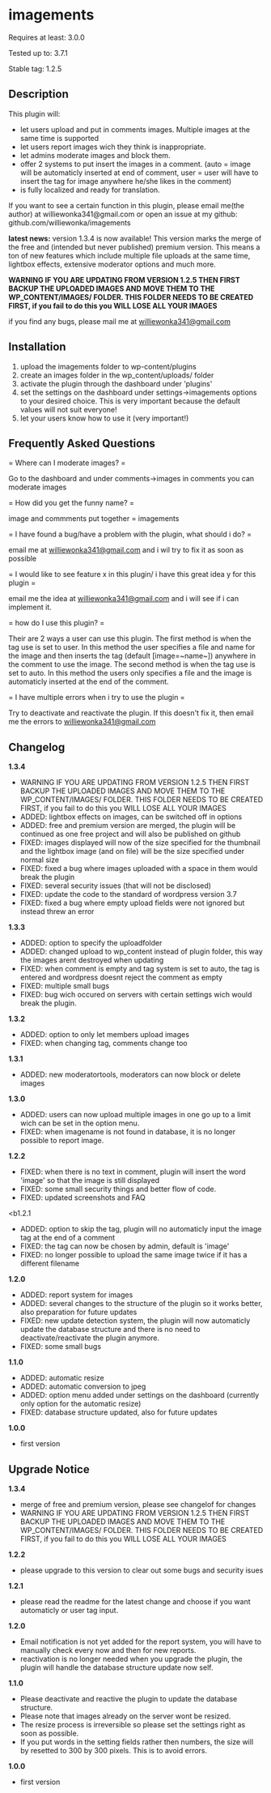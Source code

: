 imagements
==========
Requires at least: 3.0.0

Tested up to: 3.7.1

Stable tag: 1.2.5

Description
----------------

This plugin will:
<ul>
<li>let users upload and put in comments images. Multiple images at the same time is supported</li>
<li>let users report images wich they think is inappropriate.</li>
<li>let admins moderate images and block them.</li>
<li>offer 2 systems to put insert the images in a comment. (auto = image will be automaticly inserted at end of comment, user = user will have to insert the tag for image anywhere he/she likes in the comment)</li>
<li>is fully localized and ready for translation.</li>
</ul>
If you want to see a certain function in this plugin, please email me(the author) at williewonka341@gmail.com or open an issue at my github: github.com/williewonka/imagements

<b>latest news:</b>
version 1.3.4 is now available! This version marks the merge of the free and (intended but never published) premium version. This means a ton of new features which include multiple file uploads at the same time, lightbox effects, extensive moderator options and much more.

<b>WARNING IF YOU ARE UPDATING FROM VERSION 1.2.5 THEN FIRST BACKUP THE UPLOADED IMAGES AND MOVE THEM TO THE WP_CONTENT/IMAGES/ FOLDER. THIS FOLDER NEEDS TO BE CREATED FIRST, if you fail to do this you WILL LOSE ALL YOUR IMAGES</b>



if you find any bugs, please mail me at williewonka341@gmail.com

Installation
---------------
1. upload the imagements folder to wp-content/plugins
2. create an images folder in the wp_content/uploads/ folder
3. activate the plugin through the dashboard under 'plugins'
4. set the settings on the dashboard under settings->imagements options to your desired choice. This is very important because the default values will not suit everyone!
5. let your users know how to use it (very important!)

Frequently Asked Questions
----------------------------------------
= Where can I moderate images? =

Go to the dashboard and under comments->images in comments you can moderate images

= How did you get the funny name? =

image and commments put together = imagements

= I have found a bug/have a problem with the plugin, what should i do? =

email me at williewonka341@gmail.com and i wil try to fix it as soon as possible

= I would like to see feature x in this plugin/ i have this great idea y for this plugin =

email me the idea at williewonka341@gmail.com and i will see if i can implement it.

= how do I use this plugin? =

Their are 2 ways a user can use this plugin. The first method is when the tag use is set to user. In this method the user specifies a file and name for the image and then inserts the tag (default [image=~name~]) anywhere in the comment to use the image.
The second method is when the tag use is set to auto. In this method the users only specifies a file and the image is automaticly inserted at the end of the comment.

= I have multiple errors when i try to use the plugin = 

Try to deactivate and reactivate the plugin. If this doesn't fix it, then email me the errors to williewonka341@gmail.com

Changelog
---------------
<b>1.3.4</b>

* WARNING IF YOU ARE UPDATING FROM VERSION 1.2.5 THEN FIRST BACKUP THE UPLOADED IMAGES AND MOVE THEM TO THE WP_CONTENT/IMAGES/ FOLDER. THIS FOLDER NEEDS TO BE CREATED FIRST, if you fail to do this you WILL LOSE ALL YOUR IMAGES
* ADDED: lightbox effects on images, can be switched off in options
* ADDED: free and premium version are merged, the plugin will be continued as one free project and will also be published on github
* FIXED: images displayed will now of the size specified for the thumbnail and the lightbox image (and on file) will be the size specified under normal size
* FIXED: fixed a bug where  images uploaded with a space in them would break the plugin
* FIXED: several security issues (that will not be disclosed)
* FIXED: update the code to the standard of wordpress version 3.7
* FIXED: fixed a bug where empty upload fields were not ignored but instead threw an error

<b>1.3.3</b>

* ADDED: option to specify the uploadfolder
* ADDED: changed upload to wp_content instead of plugin folder, this way the images arent destroyed when updating
* FIXED: when comment is empty and tag system is set to auto, the tag is entered and wordpress doesnt reject the comment as empty
* FIXED: multiple small bugs
* FIXED: bug wich occured on servers with certain settings wich would break the plugin.

<b>1.3.2</b>

* ADDED: option to only let members upload images
* FIXED: when changing tag, comments change too

<b>1.3.1</b>

* ADDED: new moderatortools, moderators can now block or delete images

<b>1.3.0</b>

* ADDED: users can now upload multiple images in one go up to a limit wich can be set in the option menu.
* FIXED: when imagename is not found in database, it is no longer possible to report image.

<b>1.2.2</b>

* FIXED: when there is no text in comment, plugin will insert the word 'image' so that the image is still displayed
* FIXED: some small security things and better flow of code.
* FIXED: updated screenshots and FAQ

<b1.2.1</b>

* ADDED: option to skip the tag, plugin will no automaticly input the image tag at the end of a comment
* FIXED: the tag can now be chosen by admin, default is 'image'
* FIXED: no longer possible to upload the same image twice if it has a different filename

<b>1.2.0</b>

* ADDED: report system for images
* ADDED: several changes to the structure of the plugin so it works better, also preparation for future updates
* FIXED: new update detection system, the plugin will now automaticly update the database structure and there is no need to deactivate/reactivate the plugin anymore.
* FIXED: some small bugs

<b>1.1.0 </b>

* ADDED: automatic resize
* ADDED: automatic conversion to jpeg
* ADDED: option menu added under settings on the dashboard (currently only option for the automatic resize)
* FIXED: database structure updated, also for future updates

<b>1.0.0</b>

* first version

Upgrade Notice
----------------------

<b>1.3.4</b>

* merge of free and premium version, please see changelof for changes
* WARNING IF YOU ARE UPDATING FROM VERSION 1.2.5 THEN FIRST BACKUP THE UPLOADED IMAGES AND MOVE THEM TO THE WP_CONTENT/IMAGES/ FOLDER. THIS FOLDER NEEDS TO BE CREATED FIRST, if you fail to do this you WILL LOSE ALL YOUR IMAGES

<b>1.2.2</b>

* please upgrade to this version to clear out some bugs and security isues

<b>1.2.1</b>

* please read the readme for the latest change and choose if you want automaticly or user tag input.

<b>1.2.0</b>

* Email notification is not yet added for the report system, you will have to manually check every now and then for new reports.
* reactivation is no longer needed when you upgrade the plugin, the plugin will handle the database structure update now self.

<b>1.1.0</b>

* Please deactivate and reactive the plugin to update the database structure.
* Please note that images already on the server wont be resized.
* The resize process is irreversible so please set the settings right as soon as possible.
* If you put words in the setting fields rather then numbers, the size will by resetted to 300 by 300 pixels. This is to avoid errors.

<b>1.0.0</b>
* first version

